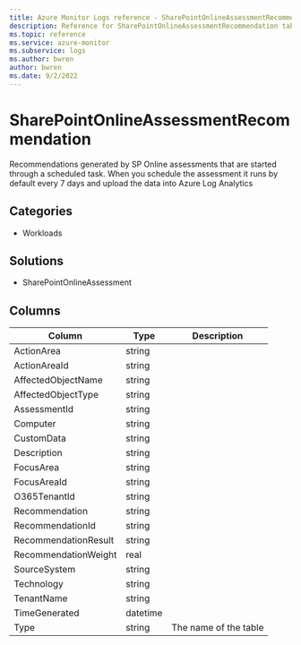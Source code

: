 ```yaml
---
title: Azure Monitor Logs reference - SharePointOnlineAssessmentRecommendation
description: Reference for SharePointOnlineAssessmentRecommendation table in Azure Monitor Logs.
ms.topic: reference
ms.service: azure-monitor
ms.subservice: logs
ms.author: bwren
author: bwren
ms.date: 9/2/2022
---
```


# SharePointOnlineAssessmentRecommendation

 Recommendations generated by SP Online assessments that are started through a scheduled task. When you schedule the assessment it runs by default every 7 days and upload the data into Azure Log Analytics

## Categories

- Workloads
## Solutions

- SharePointOnlineAssessment




## Columns

| Column | Type | Description |
| --- | --- | --- |
| ActionArea | string |  |
| ActionAreaId | string |  |
| AffectedObjectName | string |  |
| AffectedObjectType | string |  |
| AssessmentId | string |  |
| Computer | string |  |
| CustomData | string |  |
| Description | string |  |
| FocusArea | string |  |
| FocusAreaId | string |  |
| O365TenantId | string |  |
| Recommendation | string |  |
| RecommendationId | string |  |
| RecommendationResult | string |  |
| RecommendationWeight | real |  |
| SourceSystem | string |  |
| Technology | string |  |
| TenantName | string |  |
| TimeGenerated | datetime |  |
| Type | string | The name of the table |
